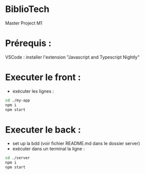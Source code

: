 # BiblioTech
Master Project M1

# Prérequis :
VSCode : installer l'extension "Javascript and Typescript Nightly"

# Executer le front :
- exécuter les lignes :
```zsh
cd ./my-app
npm i
npm start
```

# Executer le back :
- set up la bdd (voir fichier README.md dans le dossier server)
- exécuter dans un terminal la ligne :
```zsh
cd ./server
npm i
npm start
```